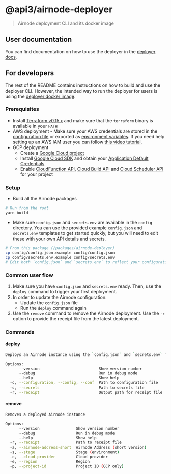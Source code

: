 # @api3/airnode-deployer

> Airnode deployment CLI and its docker image

## User documentation

You can find documentation on how to use the deployer in the
[deployer docs](https://docs.api3.org/airnode/v0.2/grp-providers/docker/deployer-image.html).

## For developers

The rest of the README contains instructions on how to build and use the deployer CLI. However, the intended way to run
the deployer for users is using the [deployer docker image](./docker/README.md).

### Prerequisites

- Install [Terraform v0.15.x](https://www.terraform.io/downloads.html) and make sure that the `terraform` binary is
  available in your `PATH`
- AWS deployment - Make sure your AWS credentials are stored in the
  [configuration file](https://docs.aws.amazon.com/cli/latest/userguide/cli-configure-files.html#cli-configure-files-where)
  or exported as
  [environment variables](https://docs.aws.amazon.com/cli/latest/userguide/cli-configure-envvars.html#envvars-set). If
  you need help setting up an AWS IAM user you can follow
  [this video tutorial](https://www.youtube.com/watch?v=bT19B3IBWHE).
- GCP deployment
  - Create a [Google Cloud project](https://cloud.google.com/resource-manager/docs/creating-managing-projects)
  - Install [Google Cloud SDK](https://cloud.google.com/sdk/docs/install) and obtain your
    [Application Default Credentials](https://cloud.google.com/sdk/gcloud/reference/auth/application-default/login)
  - Enable [CloudFunction API](https://console.cloud.google.com/apis/library/cloudfunctions.googleapis.com),
    [Cloud Build API](https://console.cloud.google.com/apis/library/cloudbuild.googleapis.com) and
    [Cloud Scheduler API](https://console.cloud.google.com/apis/library/cloudscheduler.googleapis.com) for your project

### Setup

- Build all the Airnode packages

```bash
# Run from the root
yarn build
```

- Make sure `config.json` and `secrets.env` are available in the `config` directory. You can use the provided example
  `config.json` and `secrets.env` templates to get started quickly, but you will need to edit these with your own API
  details and secrets.

```bash
# From this package (/packages/airnode-deployer)
cp config/config.json.example config/config.json
cp config/secrets.env.example config/secrets.env
# Edit both `config.json` and `secrets.env` to reflect your configuration
```

### Common user flow

1. Make sure you have `config.json` and `secrets.env` ready. Then, use the `deploy` command to trigger your first
   deployment.
2. In order to update the Airnode configuration:
   - Update the `config.json` file
   - Run the `deploy` command again
3. Use the `remove` command to remove the Airnode deployment. Use the `-r` option to provide the receipt file from the
   latest deployment.

### Commands

#### deploy

```bash
Deploys an Airnode instance using the `config.json` and `secrets.env` files. This can be used for a new deployment or to update an existing deployment.

Options:
      --version                          Show version number                                                   [boolean]
      --debug                            Run in debug mode                                    [boolean] [default: false]
      --help                             Show help                                                             [boolean]
  -c, --configuration, --config, --conf  Path to configuration file             [string] [default: "config/config.json"]
  -s, --secrets                          Path to secrets file                   [string] [default: "config/secrets.env"]
  -r, --receipt                          Output path for receipt file          [string] [default: "output/receipt.json"]
```

#### remove

```bash
Removes a deployed Airnode instance

Options:
      --version                Show version number                                                             [boolean]
      --debug                  Run in debug mode                                              [boolean] [default: false]
      --help                   Show help                                                                       [boolean]
  -r, --receipt                Path to receipt file                                                             [string]
  -a, --airnode-address-short  Airnode Address (short version)                                                  [string]
  -s, --stage                  Stage (environment)                                                              [string]
  -c, --cloud-provider         Cloud provider                                                    [choices: "aws", "gcp"]
  -e, --region                 Region                                                                           [string]
  -p, --project-id             Project ID (GCP only)                                                            [string]
```
